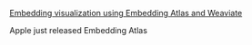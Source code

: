 [Embedding visualization using Embedding Atlas and Weaviate](https://github.com/weaviate/recipes/blob/main/integrations/operations/apple/embedding_visualization_embedding_atlas.ipynb)

Apple just released Embedding Atlas
